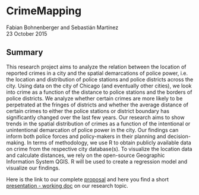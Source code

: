 # CrimeMapping

Fabian Bohnenberger and Sebastián Martínez  
23 October 2015

## Summary

This research project aims to analyze the relation between the location of reported crimes in a city and the spatial demarcations of police power, i.e. the location and distribution of police stations and police districts across the city. Using data on the city of Chicago (and eventually other cities), we look into crime as a function of the distance to police stations and the borders of police districts. We analyze whether certain crimes are more likely to be perpetrated at the fringes of districts and whether the average distance of certain crimes to either the police stations or district boundary has significantly changed over the last few years. Our research aims to show trends in the spatial distribution of crimes as a function of the intentional or unintentional demarcation of police power in the city. Our findings can inform both police forces and policy-makers in their planning and decision-making. In terms of methodology, we use R to obtain publicly available data on crime from the respective city database(s). To visualize the location data and calculate distances, we rely on the open-source Geographic Information System QGIS. R will be used to  create a regression model and visualize our findings.

Here is the link to our complete [proposal](https://rawgit.com/martinezsebastian/CrimeMapping/master/Proposal.html) and here you find a short [presentation - working doc](https://rawgit.com/martinezsebastian/CrimeMapping/master/presentation/CrimeResearchPresentation0.1.html) on our research topic.
